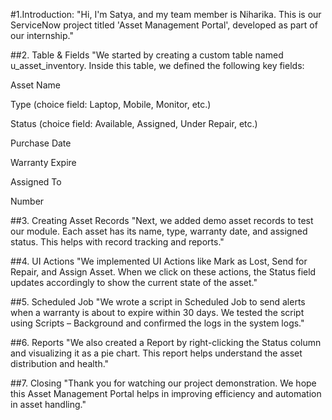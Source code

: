 #1.Introduction:
"Hi, I'm Satya, and my team member is Niharika.
This is our ServiceNow project titled 'Asset Management Portal', developed as part of our internship."

##2. Table & Fields
"We started by creating a custom table named u_asset_inventory.
Inside this table, we defined the following key fields:

Asset Name

Type (choice field: Laptop, Mobile, Monitor, etc.)

Status (choice field: Available, Assigned, Under Repair, etc.)

Purchase Date

Warranty Expire

Assigned To

Number

##3. Creating Asset Records
"Next, we added demo asset records to test our module.
Each asset has its name, type, warranty date, and assigned status.
This helps with record tracking and reports."

##4. UI Actions
"We implemented UI Actions like Mark as Lost, Send for Repair, and Assign Asset.
When we click on these actions, the Status field updates accordingly to show the current state of the asset."

##5. Scheduled Job
"We wrote a script in Scheduled Job to send alerts when a warranty is about to expire within 30 days.
We tested the script using Scripts – Background and confirmed the logs in the system logs."

##6. Reports
"We also created a Report by right-clicking the Status column and visualizing it as a pie chart.
This report helps understand the asset distribution and health."

##7. Closing
"Thank you for watching our project demonstration.
We hope this Asset Management Portal helps in improving efficiency and automation in asset handling."
